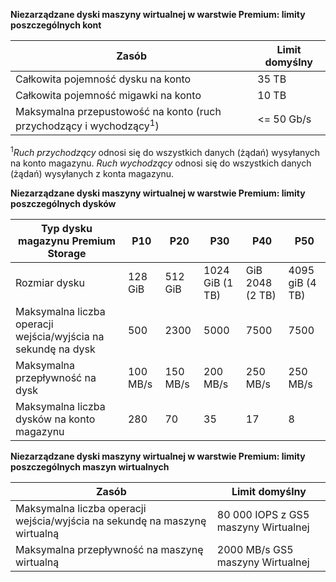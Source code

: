 **Niezarządzane dyski maszyny wirtualnej w warstwie Premium: limity poszczególnych kont**

| Zasób | Limit domyślny |
| --- | --- |
| Całkowita pojemność dysku na konto |35 TB |
| Całkowita pojemność migawki na konto |10 TB |
| Maksymalna przepustowość na konto (ruch przychodzący i wychodzący<sup>1</sup>) |<= 50 Gb/s |

<sup>1</sup>*Ruch przychodzący* odnosi się do wszystkich danych (żądań) wysyłanych na konto magazynu. *Ruch wychodzący* odnosi się do wszystkich danych (żądań) wysyłanych z konta magazynu.

**Niezarządzane dyski maszyny wirtualnej w warstwie Premium: limity poszczególnych dysków**

| Typ dysku magazynu Premium Storage | P10 | P20 | P30 | P40 | P50 |
| --- | --- | --- | --- | --- | --- |
| Rozmiar dysku |128 GiB |512 GiB |1024 GiB (1 TB) |GiB 2048 (2 TB)|4095 giB (4 TB)|
| Maksymalna liczba operacji wejścia/wyjścia na sekundę na dysk |500 |2300 |5000 |7500 |7500 |
| Maksymalna przepływność na dysk |100 MB/s | 150 MB/s |200 MB/s |250 MB/s |250 MB/s |
| Maksymalna liczba dysków na konto magazynu |280 |70 |35 | 17 | 8 |

**Niezarządzane dyski maszyny wirtualnej w warstwie Premium: limity poszczególnych maszyn wirtualnych**

| Zasób | Limit domyślny |
| --- | --- |
| Maksymalna liczba operacji wejścia/wyjścia na sekundę na maszynę wirtualną |80 000 IOPS z GS5 maszyny Wirtualnej |
| Maksymalna przepływność na maszynę wirtualną |2000 MB/s GS5 maszyny Wirtualnej |

